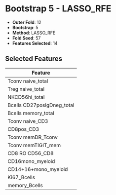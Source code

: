 # Bootstrap 5 - LASSO_RFE

- **Outer Fold**: 12
- **Bootstrap**: 5
- **Method**: LASSO_RFE
- **Fold Seed**: 57
- **Features Selected**: 14

## Selected Features

| Feature |
|---------|
| Tconv naive_total |
| Treg naive_total |
| NKCD56hi_total |
| Bcells CD27posIgDneg_total |
| Bcells memory_total |
| Tconv naive_CD3 |
| CD8pos_CD3 |
| Tconv memDR_Tconv |
| Tconv memTIGIT_mem |
| CD8 RO CD56_CD8 |
| CD16mono_myeloid |
| CD14+16+mono_myeloid |
| Ki67_Bcells |
| memory_Bcells |
